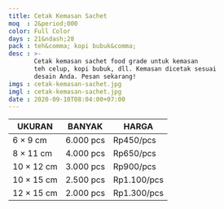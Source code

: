 ```yaml
---
title: Cetak Kemasan Sachet
moq  : 2&period;000
color: Full Color
days : 21&ndash;28
pack : teh&comma; kopi bubuk&comma;
desc : >-
       Cetak kemasan sachet food grade untuk kemasan
       teh celup, kopi bubuk, dll. Kemasan dicetak sesuai
       desain Anda. Pesan sekarang!
imgs : cetak-kemasan-sachet.jpg
imgl : cetak-kemasan-sachet.jpg
date : 2020-09-10T08:04:00+07:00
---
```


UKURAN           | BANYAK    | HARGA
---------------- | --------- | -----------
6 &times; 9 cm   | 6.000 pcs | Rp450/pcs
8 &times; 11 cm  | 4.000 pcs | Rp650/pcs
10 &times; 12 cm | 3.000 pcs | Rp900/pcs
10 &times; 15 cm | 2.500 pcs | Rp1.100/pcs
12 &times; 15 cm | 2.000 pcs | Rp1.300/pcs